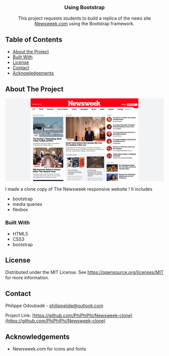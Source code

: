 <!-- PROJECT LOGO -->
<br />
<p align="center">
  <h3 align="center">Using Bootstrap</h3>
  <p align="center">
    This project requests students to build a replica of the news site <a href ="http://newsweek.com/">Newsweek.com</a> using the Bootstrap framework.

    
  </p>
</p>

<!-- TABLE OF CONTENTS -->

## Table of Contents

- [About the Project](#about-the-project)
- [Built With](#built-with)
- [License](#license)
- [Contact](#contact)
- [Acknowledgements](#acknowledgements)

<!-- ABOUT THE PROJECT -->

## About The Project

[![Product Name Screen Shot][product-screenshot]](https://example.com)

I made a clone copy of The Newsweek responsive website ! It includes

- bootstrap
- media queries
- flexbox


### Built With

- HTML5
- CSS3
- bootstrap

<!-- LICENSE -->

## License

Distributed under the MIT License. See https://opensource.org/licenses/MIT for more information.

<!-- CONTACT -->

## Contact


Philippe Odoubadé - philippejide@outlook.com

Project Link: [https://github.com/PhiPhiPhi/Newsweek-clone](https://github.com/PhiPhiPhi/Newsweek-clone)

<!-- ACKNOWLEDGEMENTS -->

## Acknowledgements

- Newsweek.com for icons and fonts

<!-- MARKDOWN LINKS & IMAGES -->
<!-- https://www.markdownguide.org/basic-syntax/#reference-style-links -->

[product-screenshot]: assets/images/screenshot.png
